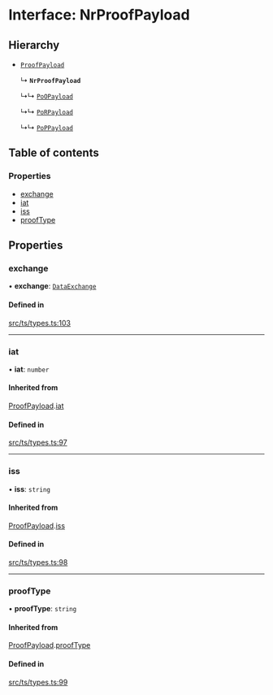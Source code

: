 # Interface: NrProofPayload

## Hierarchy

- [`ProofPayload`](ProofPayload.md)

  ↳ **`NrProofPayload`**

  ↳↳ [`PoOPayload`](PoOPayload.md)

  ↳↳ [`PoRPayload`](PoRPayload.md)

  ↳↳ [`PoPPayload`](PoPPayload.md)

## Table of contents

### Properties

- [exchange](NrProofPayload.md#exchange)
- [iat](NrProofPayload.md#iat)
- [iss](NrProofPayload.md#iss)
- [proofType](NrProofPayload.md#prooftype)

## Properties

### exchange

• **exchange**: [`DataExchange`](DataExchange.md)

#### Defined in

[src/ts/types.ts:103](https://gitlab.com/i3-market/code/wp3/t3.2/conflict-resolution/non-repudiation-library/-/blob/ea98cf0/src/ts/types.ts#L103)

___

### iat

• **iat**: `number`

#### Inherited from

[ProofPayload](ProofPayload.md).[iat](ProofPayload.md#iat)

#### Defined in

[src/ts/types.ts:97](https://gitlab.com/i3-market/code/wp3/t3.2/conflict-resolution/non-repudiation-library/-/blob/ea98cf0/src/ts/types.ts#L97)

___

### iss

• **iss**: `string`

#### Inherited from

[ProofPayload](ProofPayload.md).[iss](ProofPayload.md#iss)

#### Defined in

[src/ts/types.ts:98](https://gitlab.com/i3-market/code/wp3/t3.2/conflict-resolution/non-repudiation-library/-/blob/ea98cf0/src/ts/types.ts#L98)

___

### proofType

• **proofType**: `string`

#### Inherited from

[ProofPayload](ProofPayload.md).[proofType](ProofPayload.md#prooftype)

#### Defined in

[src/ts/types.ts:99](https://gitlab.com/i3-market/code/wp3/t3.2/conflict-resolution/non-repudiation-library/-/blob/ea98cf0/src/ts/types.ts#L99)
